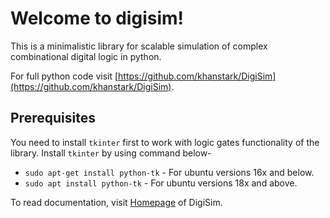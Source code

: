 
# Welcome to digisim!

This is a minimalistic library for scalable simulation of complex combinational digital logic in python.

For full python code visit [https://github.com/khanstark/DigiSim](https://github.com/khanstark/DigiSim).

## Prerequisites

You need to install `tkinter` first to work with logic gates functionality of the library.
Install `tkinter` by using command below- 

* `sudo apt-get install python-tk` - For ubuntu versions 16x and below.
* `sudo apt install python-tk` - For ubuntu versions 18x and above.

To read documentation, visit [Homepage](https://khanstark.github.io/DigiSim/) of DigiSim.
